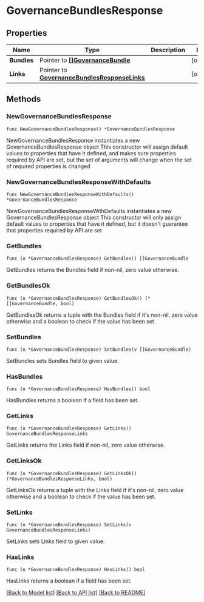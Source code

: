 # GovernanceBundlesResponse

## Properties

Name | Type | Description | Notes
------------ | ------------- | ------------- | -------------
**Bundles** | Pointer to [**[]GovernanceBundle**](GovernanceBundle.md) |  | [optional] 
**Links** | Pointer to [**GovernanceBundlesResponseLinks**](GovernanceBundlesResponseLinks.md) |  | [optional] 

## Methods

### NewGovernanceBundlesResponse

`func NewGovernanceBundlesResponse() *GovernanceBundlesResponse`

NewGovernanceBundlesResponse instantiates a new GovernanceBundlesResponse object
This constructor will assign default values to properties that have it defined,
and makes sure properties required by API are set, but the set of arguments
will change when the set of required properties is changed

### NewGovernanceBundlesResponseWithDefaults

`func NewGovernanceBundlesResponseWithDefaults() *GovernanceBundlesResponse`

NewGovernanceBundlesResponseWithDefaults instantiates a new GovernanceBundlesResponse object
This constructor will only assign default values to properties that have it defined,
but it doesn't guarantee that properties required by API are set

### GetBundles

`func (o *GovernanceBundlesResponse) GetBundles() []GovernanceBundle`

GetBundles returns the Bundles field if non-nil, zero value otherwise.

### GetBundlesOk

`func (o *GovernanceBundlesResponse) GetBundlesOk() (*[]GovernanceBundle, bool)`

GetBundlesOk returns a tuple with the Bundles field if it's non-nil, zero value otherwise
and a boolean to check if the value has been set.

### SetBundles

`func (o *GovernanceBundlesResponse) SetBundles(v []GovernanceBundle)`

SetBundles sets Bundles field to given value.

### HasBundles

`func (o *GovernanceBundlesResponse) HasBundles() bool`

HasBundles returns a boolean if a field has been set.

### GetLinks

`func (o *GovernanceBundlesResponse) GetLinks() GovernanceBundlesResponseLinks`

GetLinks returns the Links field if non-nil, zero value otherwise.

### GetLinksOk

`func (o *GovernanceBundlesResponse) GetLinksOk() (*GovernanceBundlesResponseLinks, bool)`

GetLinksOk returns a tuple with the Links field if it's non-nil, zero value otherwise
and a boolean to check if the value has been set.

### SetLinks

`func (o *GovernanceBundlesResponse) SetLinks(v GovernanceBundlesResponseLinks)`

SetLinks sets Links field to given value.

### HasLinks

`func (o *GovernanceBundlesResponse) HasLinks() bool`

HasLinks returns a boolean if a field has been set.


[[Back to Model list]](../README.md#documentation-for-models) [[Back to API list]](../README.md#documentation-for-api-endpoints) [[Back to README]](../README.md)


